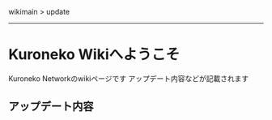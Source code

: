 wikimain > update

---

# Kuroneko Wikiへようこそ
Kuroneko Networkのwikiページです
アップデート内容などが記載されます

## アップデート内容
